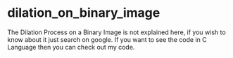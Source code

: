 # dilation_on_binary_image

The Dilation Process on a Binary Image is not explained here, if you wish to know about it just search on google.
If you want to see the code in C Language then you can check out my code.
